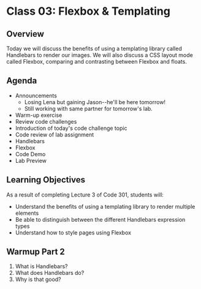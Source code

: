 # Class 03: Flexbox & Templating

## Overview

Today we will discuss the benefits of using a templating library called Handlebars to render our images. We will also discuss a CSS layout mode called Flexbox, comparing and contrasting between Flexbox and floats.

## Agenda

- Announcements
    - Losing Lena but gaining Jason--he'll be here tomorrow!
    - Still working with same partner for tomorrow's lab.
- Warm-up exercise
- Review code challenges
- Introduction of today's code challenge topic
- Code review of lab assignment
- Handlebars
- Flexbox
- Code Demo
- Lab Preview

## Learning Objectives

As a result of completing Lecture 3 of Code 301, students will:
- Understand the benefits of using a templating library to render multiple elements
- Be able to distinguish between the different Handlebars expression types
- Understand how to style pages using Flexbox

## Warmup Part 2
1. What is Handlebars?
2. What does Handlebars do?
3. Why is that good?
